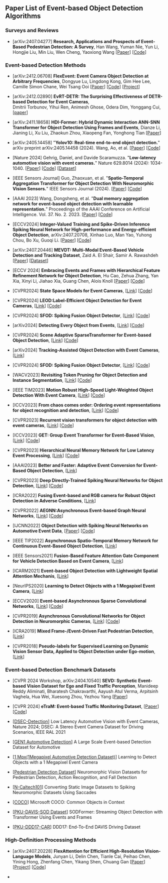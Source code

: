 ## Paper List of Event-based Object Detection Algorithms 



### Surveys and Reviews 

* [arXiv:2407.04277] **Research, Applications and Prospects of Event-Based Pedestrian Detection: A Survey**, Han Wang, Yuman Nie, Yun Li, Hongjie Liu, Min Liu, Wen Cheng, Yaoxiong Wang
  [[Paper](https://arxiv.org/abs/2407.04277)]
  [[Code](https://github.com/TristanWH/DVS4PD)] 






### Event-based Detection Methods 



* [arXiv:2412.06708] **FlexEvent: Event Camera Object Detection at Arbitrary Frequencies**, 
  Dongyue Lu, Lingdong Kong, Gim Hee Lee, Camille Simon Chane, Wei Tsang Ooi 
  [[Paper](https://arxiv.org/abs/2412.06708)] 
  [[Code](https://github.com/DylanOrange/flexevent)] 
  [[Project](https://flexevent.github.io/)] 
  
* [arXiv:2412.02890] **EvRT-DETR: The Surprising Effectiveness of DETR-based Detection for Event Cameras**,  
  Dmitrii Torbunov, Yihui Ren, Animesh Ghose, Odera Dim, Yonggang Cui,
  [[paper](https://arxiv.org/abs/2412.02890)]

* [arXiv:2411.18658] **HDI-Former: Hybrid Dynamic Interaction ANN-SNN Transformer for Object Detection Using Frames and Events**,
  Dianze Li, Jianing Li, Xu Liu, Zhaokun Zhou, Xiaopeng Fan, Yonghong Tian 
  [[Paper](https://arxiv.org/abs/2411.18658)] 
  
* [arXiv:2405.14458] "**Yolov10: Real-time end-to-end object detection.**" arXiv preprint arXiv:2405.14458 (2024).
  Wang, Ao, et al. 
  [[Paper](https://arxiv.org/abs/2405.14458)]
  [[Code](https://github.com/THU-MIG/yolov10)] 

* [Nature 2024] Gehrig, Daniel, and Davide Scaramuzza. "**Low-latency automotive vision with event cameras.**" Nature 629.8014 (2024): 1034-1040.
  [[Paper](https://www.nature.com/articles/s41586-024-07409-w)]
  [[Code](https://github.com/uzh-rpg/dagr)]
  [[Dataset](https://github.com/uzh-rpg/dsec-det)] 
  
* [IEEE Sensors Journal] Guo, Zhaoxuan, et al. "**Spatio-Temporal Aggregation Transformer for Object Detection With Neuromorphic Vision Sensors.**" IEEE Sensors Journal (2024).
  [[Paper](https://ieeexplore.ieee.org/abstract/document/10516298)]
  [[Code](https://github.com/TJU-guozhaoxuan/STAT)] 
  
* [AAAI 2023] Wang, Dongsheng, et al. "**Dual memory aggregation network for event-based object detection with learnable representation.**"
  Proceedings of the AAAI Conference on Artificial Intelligence. Vol. 37. No. 2. 2023.
  [[Paper](https://ojs.aaai.org/index.php/AAAI/article/view/25346)]
  [[Code](https://github.com/wds320/AAAI_Event_based_detection)] 

* [ECCV2024] **Integer-Valued Training and Spike-Driven Inference Spiking Neural Network for High-performance and Energy-efficient Object Detection**, arXiv:2407.20708, 
  Xinhao Luo, Man Yao, Yuhong Chou, Bo Xu, Guoqi Li. 
  [[Paper](https://arxiv.org/abs/2407.20708)]
  [[Code](https://github.com/BICLab/SpikeYOLO)] 
  
* [arXiv:2407.20446] **MEVDT: Multi-Modal Event-Based Vehicle Detection and Tracking Dataset**, 
  Zaid A. El Shair, Samir A. Rawashdeh
  [[Paper](https://arxiv.org/abs/2407.20446)]
  [[Dataset](https://deepblue.lib.umich.edu/data/concern/data_sets/bc386k045)] 

* [ECCV 2024] **Embracing Events and Frames with Hierarchical Feature Refinement Network for Object Detection**,
  Hu Cao, Zehua Zhang, Yan Xia, Xinyi Li, Jiahao Xia, Guang Chen, Alois Knoll
  [[Paper](https://arxiv.org/abs/2407.12582)]
  [[Code](https://github.com/HuCaoFighting/FRN)]
  
* [CVPR2024] **State Space Models for Event Cameras**,
  [[Link](https://openaccess.thecvf.com/content/CVPR2024/papers/Zubic_State_Space_Models_for_Event_Cameras_CVPR_2024_paper.pdf)]
  [[Code](https://github.com/uzh-rpg/ssms_event_cameras)]

* [CVPR2024] **LEOD:Label-Efficient Object Detection for Event Cameras**,
   [[Link](https://arxiv.org/pdf/2311.17286)]
   [[Code](https://github.com/Wuziyi616/LEOD)]

* [CVPR2024] **SFOD: Spiking Fusion Object Detector**,
  [[Link](https://arxiv.org/abs/2403.15192)]
  [[Code](https://github.com/yimeng-fan/SFOD)]

* [arXiv2024] **Detecting Every Object from Events**,
   [[Link](https://arxiv.org/pdf/2404.05285)]
   [[Code](https://github.com/Hatins/DEOE)]

* [CVPR2024] **Scene Adaptive SparseTransformer for Event-based Object Detection**,
   [[Link](https://arxiv.org/pdf/2404.01882)]
   [[Code](https://github.com/Peterande/SAST)]

* [arXiv2024] **Tracking-Assisted Object Detection with Event Cameras**,
   [[Link](https://arxiv.org/pdf/2403.18330)]

* [CVPR2024] **SFOD: Spiking Fusion Object Detector**, 
   [[Link](https://arxiv.org/pdf/2403.15192)]
   [[Code](https://github.com/yimeng-fan/SFOD)]

* [WACV2023] **Revisiting Token Pruning for Object Detection and Instance Segmentation**,
   [[Link](https://arxiv.org/pdf/2306.07050)]
   [[Code](https://github.com/uzh-rpg/svit/)]

* [IEEE TIM2023] **Motion Robust High-Speed Light-Weighted Object Detection With Event Camera**, 
   [[Link](https://ieeexplore.ieee.org/stamp/stamp.jsp?tp=&arnumber=10109007)]
   [[Code](https://github.com/HarmoniaLeo/FRLWEvD.)]

* [ICCV2023] **From chaos comes order: Ordering event representations for object recognition and detection**, 
   [[Link](https://arxiv.org/pdf/2304.13455)]
   [[Code](https://github.com/uzh-rpg/event_representation_study)]

* [CVPR2023] **Recurrent vision transformers for object detection with event cameras**, 
   [[Link](https://arxiv.org/pdf/2212.05598)]
   [[Code](https://github.com/uzh-rpg/RVT)]

* [ICCV2023] **GET: Group Event Transformer for Event-Based Vision**, 
   [[Link](https://arxiv.org/pdf/2310.02642)]
   [[Code](https://github.com/Peterande/GET-Group-Event-Transformer)]

* [CVPR2023] **Hierarchical Neural Memory Network for Low Latency Event Processing**,
   [[Link](https://arxiv.org/pdf/2305.17852)]
   [[Code](https://hamarh.github.io/hmnet/)]

* [AAAI2023] **Better and Faster: Adaptive Event Conversion for Event-Based Object Detection**, 
   [[Link](https://ojs.aaai.org/index.php/AAAI/article/view/25298)]

* [CVPR2023] **Deep Directly-Trained Spiking Neural Networks for Object Detection**, 
   [[Link](https://arxiv.org/pdf/2307.11411)]
   [[Code](https://github.com/BICLab/EMS-YOLO)]

* [ICRA2022] **Fusing Event-based and RGB camera for Robust Object Detection in Adverse Conditions**, 
   [[Link](https://ieeexplore.ieee.org/stamp/stamp.jsp?tp=&arnumber=9812059)]

* [CVPR2022] **AEGNN:Asynchronous Event-based Graph Neural Networks**, 
   [[Link](https://arxiv.org/pdf/2203.17149)]
   [[Code](https://uzh-rpg.github.io/aegnn/)]

* [IJCNN2022] **Object Detection with Spiking Neural Networks on Automotive Event Data**,
  [[Paper](https://arxiv.org/pdf/2205.04339)]
  [[Code](https://github.com/loiccordone/object-detection-with-spiking-neural-networks)]
  
* [IEEE TIP2022] **Asynchronous Spatio-Temporal Memory Network for Continuous Event-Based Object Detection**, 
   [[Link](https://ieeexplore.ieee.org/stamp/stamp.jsp?tp=&arnumber=9749022)]

* [IEEE Sensors2021] **Fusion-Based Feature Attention Gate Component for Vehicle Detection Based on Event Camera**, 
   [[Link](https://ieeexplore.ieee.org/stamp/stamp.jsp?tp=&arnumber=9546775)]

* [ICARM2021] **Event-based Object Detection with Lightweight Spatial Attention Mechanis**, 
   [[Link](https://ieeexplore.ieee.org/stamp/stamp.jsp?tp=&arnumber=9536146)]

* [NeurIPS2020] **Learning to Detect Objects with a 1 Megapixel Event Camera**, 
   [[Link](https://proceedings.neurips.cc/paper_files/paper/2020/file/c213877427b46fa96cff6c39e837ccee-Paper.pdf)]

* [ECCV2020] **Event-based Asynchronous Sparse Convolutional Networks**,
   [[Link](https://arxiv.org/pdf/2003.09148)]
   [[Code](https://github.com/uzh-rpg/rpg_asynet)]

* [CVPR2019] **Asynchronous Convolutional Networks for Object Detection in Neuromorphic Cameras**, 
   [[Link](https://ieeexplore.ieee.org/stamp/stamp.jsp?tp=&arnumber=9025409)]
   [[Code](https://github.com/marcocannici/async-ev-cnn)]

* [ICRA2019] **Mixed Frame-/Event-Driven Fast Pedestrian Detection**, 
   [[Link](https://ieeexplore.ieee.org/stamp/stamp.jsp?tp=&arnumber=8793924)]

* [CVPR2018] **Pseudo-labels for Supervised Learning on Dynamic Vision Sensor Data, Applied to Object Detection under Ego-motion**, 
   [[Link](https://arxiv.org/pdf/1709.09323)]




### Event-based Detection Benchmark Datasets 


* [CVPR 2024 Workshop, arXiv:2404.10540] **SEVD: Synthetic Event-based Vision Dataset for Ego and Fixed Traffic Perception**,
  Manideep Reddy Aliminati, Bharatesh Chakravarthi, Aayush Atul Verma, Arpitsinh Vaghela, Hua Wei, Xuesong Zhou, Yezhou Yang 
  [[Paper](https://arxiv.org/abs/2404.10540)] 
  
* [CVPR 2024] **eTraM: Event-based Traffic Monitoring Dataset**,
  [[Paper](https://openaccess.thecvf.com/content/CVPR2024/papers/Verma_eTraM_Event-based_Traffic_Monitoring_Dataset_CVPR_2024_paper.pdf)]
  [[Code](https://github.com/eventbasedvision/eTraM)] 

* [[DSEC-Detection](https://github.com/uzh-rpg/dsec-det)]
  Low Latency Automotive Vision with Event Cameras, Nature 2024;
  DSEC: A Stereo Event Camera Dataset for Driving Scenarios, IEEE RAL 2021

* [[GEN1 Automotive Detection](https://arxiv.org/pdf/2001.08499)]
  A Large Scale Event-based Detection Dataset for Automotive

* [[1 Mpx(1Megapixel Automotive Detection Dataset)](https://arxiv.org/abs/2009.13436)]
  Learning to Detect Objects with a 1 Megapixel Event Camera

* [[Pedestrian Detection Dataset](https://www.frontiersin.org/articles/10.3389/fnbot.2019.00038/full)]
  Neuromorphic Vision Datasets for Pedestrian Detection, Action Recognition, and Fall Detection

* [[N-Caltech101](https://www.garrickorchard.com/datasets/n-caltech101)]
Converting Static Image Datasets to Spiking Neuromorphic Datasets Using Saccades

* [[COCO](https://cocodataset.org/)]
Microsoft COCO: Common Objects in Context

* [[PKU-DAVIS-SOD Dataset](https://github.com/dianzl/SODFormer)]
 SODFormer: Streaming Object Detection with Transformer Using Events and Frames

* [[PKU-DDD17-CAR](http://sensors.ini.uzh.ch/databases.html)]
  DDD17: End-To-End DAVIS Driving Dataset





### High-Definition Processing Methods 

* [arXiv:2407.20228] **FlexAttention for Efficient High-Resolution Vision-Language Models**, Junyan Li, Delin Chen, Tianle Cai, Peihao Chen, Yining Hong, Zhenfang Chen, Yikang Shen, Chuang Gan 
  [[Paper](https://arxiv.org/abs/2407.20228)]
  [[Project](https://vis-www.cs.umass.edu/flexattention/)]
  [[Code](https://github.com/UMass-Foundation-Model/FlexAttention)] 

* 


